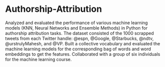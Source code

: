 # Authorship-Attribution

Analyzed and evaluated the performance of various machine learning models (KNN, Neural Networks and Ensemble Methods) in Python for authorship attribution tasks. The dataset consisted of the 1000 scrapped tweets from each Twitter handle: @espn, @Google, @Starbucks, @ndtv, @urstrulyMahesh, and @VP. Built a collective vocabulary and evaluated the machine learning models for the corresponding bag of words and word embeddings to get the features. Collaborated with a group of six individuals for the machine learning course.
